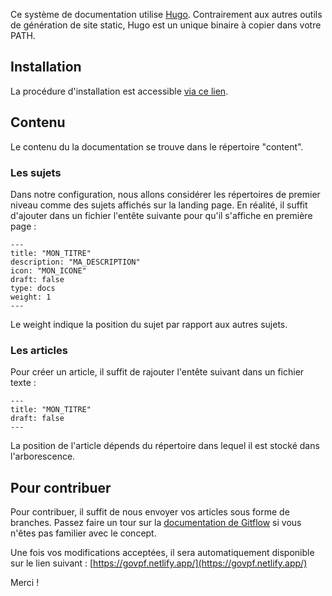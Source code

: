 Ce système de documentation utilise [Hugo](https://gohugo.io). Contrairement aux autres outils de génération de site static, Hugo est un unique binaire à copier dans votre PATH.

## Installation

La procédure d'installation est accessible [via ce lien](https://gohugo.io/getting-started/quick-start/).

## Contenu

Le contenu du la documentation se trouve dans le répertoire "content".

### Les sujets

Dans notre configuration, nous allons considérer les répertoires de premier niveau comme des sujets affichés sur la landing page. En réalité, il suffit d'ajouter dans un fichier l'entête suivante pour qu'il s'affiche en première page :

```
---
title: "MON_TITRE"
description: "MA_DESCRIPTION"
icon: "MON_ICONE"
draft: false
type: docs
weight: 1
---
```

Le weight indique la position du sujet par rapport aux autres sujets.

### Les articles

Pour créer un article, il suffit de rajouter l'entête suivant dans un fichier texte :

```
---
title: "MON_TITRE"
draft: false
---
```

La position de l'article dépends du répertoire dans lequel il est stocké dans l'arborescence.

## Pour contribuer

Pour contribuer, il suffit de nous envoyer vos articles sous forme de branches. Passez faire un tour sur la [documentation de Gitflow](https://guides.github.com/introduction/flow/) si vous n'êtes pas familier avec le concept.

Une fois vos modifications acceptées, il sera automatiquement disponible sur le lien suivant : [https://govpf.netlify.app/](https://govpf.netlify.app/)

Merci !
